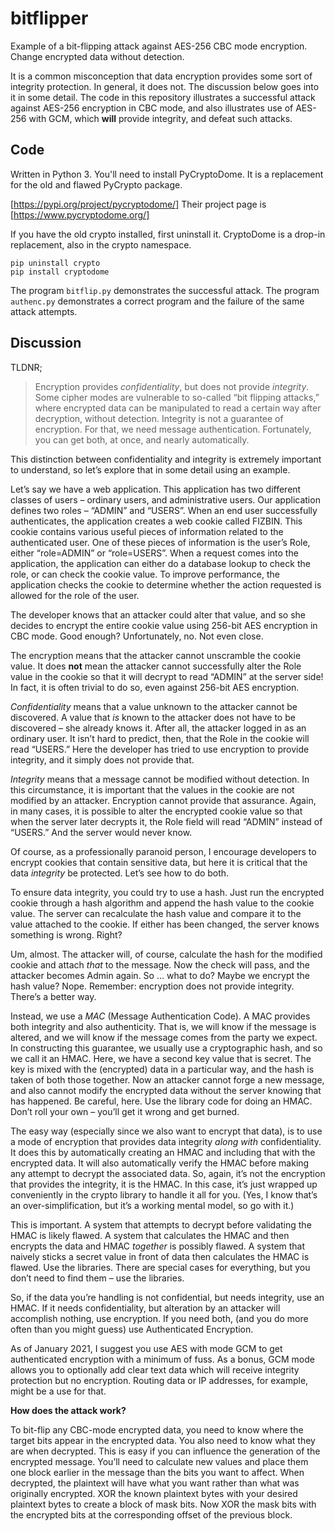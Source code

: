 # bitflipper
Example of a bit-flipping attack against AES-256 CBC mode encryption. Change encrypted data without detection.

It is a common misconception that data encryption provides some sort of integrity protection.  In general, it does not.  The discussion below goes into it in some detail. The code in this repository illustrates a successful attack against AES-256 encryption in CBC mode, and also illustrates use of AES-256 with GCM, which **will** provide integrity, and defeat such attacks.


## Code
Written in Python 3. You'll need to install PyCryptoDome. It is a replacement for the old and flawed PyCrypto package.

[https://pypi.org/project/pycryptodome/] Their project page is [https://www.pycryptodome.org/]

If you have the old crypto installed, first uninstall it. CryptoDome is a drop-in replacement, also in the crypto namespace.

```
pip uninstall crypto
pip install cryptodome
```

The program ``bitflip.py`` demonstrates the successful attack.  The program ``authenc.py`` demonstrates a correct program and the failure of the same attack attempts.


## Discussion
TLDNR;
>Encryption provides _confidentiality_, but does not provide _integrity_. Some cipher modes are vulnerable to so-called “bit flipping attacks,” where encrypted data can be manipulated to read a certain way after decryption, without detection. Integrity is not a guarantee of encryption. For that, we need message authentication. Fortunately, you can get both, at once, and nearly automatically.

This distinction between confidentiality and integrity is extremely important to understand, so let’s explore that in some detail using an example.

Let’s say we have a web application. This application has two different classes of users – ordinary users, and administrative users.  Our application defines two roles – “ADMIN” and “USERS”. When an end user successfully authenticates, the application creates a web cookie called FIZBIN. This cookie contains various useful pieces of information related to the authenticated user. One of these pieces of information is the user’s Role, either “role=ADMIN” or “role=USERS”. When a request comes into the application, the application can either do a database lookup to check the role, or can check the cookie value. To improve performance, the application checks the cookie to determine whether the action requested is allowed for the role of the user.

The developer knows that an attacker could alter that value, and so she decides to encrypt the entire cookie value using 256-bit AES encryption in CBC mode. Good enough?  Unfortunately, no. Not even close.

The encryption means that the attacker cannot unscramble the cookie value.  It does **not** mean the attacker cannot successfully alter the Role value in the cookie so that it will decrypt to read “ADMIN” at the server side! In fact, it is often trivial to do so, even against 256-bit AES encryption.

_Confidentiality_ means that a value unknown to the attacker cannot be discovered. A value that _is_ known to the attacker does not have to be discovered – she already knows it. After all, the attacker logged in as an ordinary user. It isn’t hard to predict, then, that the Role in the cookie will read “USERS.” Here the developer has tried to use encryption to provide integrity, and it simply does not provide that.

_Integrity_ means that a message cannot be modified without detection. In this circumstance, it is important that the values in the cookie are not modified by an attacker. Encryption cannot provide that assurance.  Again, in many cases, it is possible to alter the encrypted cookie value so that when the server later decrypts it, the Role field will read “ADMIN” instead of “USERS.” And the server would never know.

Of course, as a professionally paranoid person, I encourage developers to encrypt cookies that contain sensitive data, but here it is critical that the data 
_integrity_ be protected.  Let’s see how to do both.

To ensure data integrity, you could try to use a hash. Just run the encrypted cookie through a hash algorithm and append the hash value to the cookie value. The server can recalculate the hash value and compare it to the value attached to the cookie. If either has been changed, the server knows something is wrong. Right?

Um, almost. The attacker will, of course, calculate the hash for the modified cookie and attach _that_ to the message. Now the check will pass, and the attacker becomes Admin again. So … what to do?  Maybe we encrypt the hash value?  Nope. Remember: encryption does not provide integrity. There’s a better way.

Instead, we use a _MAC_ (Message Authentication Code). A MAC provides both integrity and also authenticity. That is, we will know if the message is altered, and we will know if the message comes from the party we expect. In constructing this guarantee, we usually use a cryptographic hash, and so we call it an HMAC.  Here, we have a second key value that is secret. The key is mixed with the (encrypted) data in a particular way, and the hash is taken of both those together. Now an attacker cannot forge a new message, and also cannot modify the encrypted data without the server knowing that has happened.    Be careful, here.  Use the library code for doing an HMAC. Don’t roll your own – you’ll get it wrong and get burned.

The easy way (especially since we also want to encrypt that data), is to use a mode of encryption that provides data integrity _along with_ confidentiality. It does this by automatically creating an HMAC and including that with the encrypted data. It will also automatically verify the HMAC before making any attempt to decrypt the associated data. So, again, it’s not the encryption that provides the integrity, it is the HMAC. In this case, it’s just wrapped up conveniently in the crypto library to handle it all for you. (Yes, I know that’s an over-simplification, but it’s a working mental model, so go with it.)

This is important. A system that attempts to decrypt before validating the HMAC is likely flawed.  A system that calculates the HMAC and then encrypts the data and HMAC _together_ is possibly flawed.  A system that naively sticks a secret value in front of data then calculates the HMAC is flawed.  Use the libraries.  There are special cases for everything, but you don’t need to find them – use the libraries.

So, if the data you’re handling is not confidential, but needs integrity, use an HMAC. If it needs confidentiality, but alteration by an attacker will accomplish nothing, use encryption.  If you need both, (and you do more often than you might guess) use Authenticated Encryption.

As of January 2021, I suggest you use AES with mode GCM to get authenticated encryption with a minimum of fuss. As a bonus, GCM mode allows you to optionally add clear text data which will receive integrity protection but no encryption. Routing data or IP addresses, for example, might be a use for that.

**How does the attack work?**

To bit-flip any CBC-mode encrypted data, you need to know where the target bits appear in the encrypted data. You also need to know what they are when decrypted. This is easy if you can influence the generation of the encrypted message. You’ll need to calculate new values and place them one block earlier in the message than the bits you want to affect. When decrypted, the plaintext will have what you want rather than what was originally encrypted.
XOR the known plaintext bytes with your desired plaintext bytes to create a block of mask bits. Now XOR the mask bits with the encrypted bits at the corresponding offset of the previous block.

